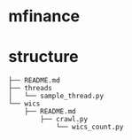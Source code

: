 # mfinance

# structure
```
├── README.md
├── threads
│   └── sample_thread.py
└── wics
    ├── README.md
        ├── crawl.py
            └── wics_count.py
```
